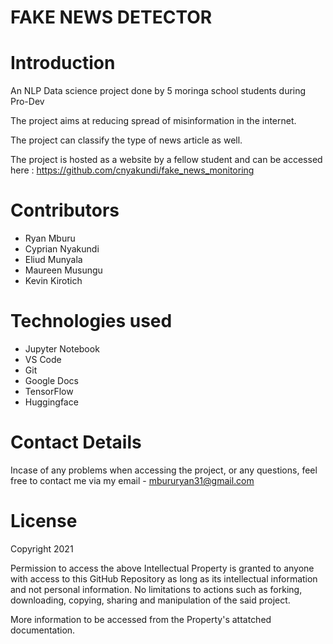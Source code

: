 # FAKE NEWS DETECTOR

# Introduction
An NLP Data science project done by 5 moringa school students during Pro-Dev

The project aims at reducing spread of misinformation in the internet.

The project can classify the type of news article as well.

The project is hosted as a website by a fellow student and can be accessed here : https://github.com/cnyakundi/fake_news_monitoring

# Contributors
- Ryan Mburu
- Cyprian Nyakundi
- Eliud Munyala
- Maureen Musungu
- Kevin Kirotich

# Technologies used
- Jupyter Notebook
- VS Code
- Git
- Google Docs
- TensorFlow
- Huggingface

# Contact Details
Incase of any problems when accessing the project, or any questions, feel free to contact me via my email - mbururyan31@gmail.com

# License
Copyright 2021

Permission to access the above Intellectual Property is granted to anyone with access to this GitHub Repository as long as its intellectual information and not personal information. No limitations to actions such as forking, downloading, copying, sharing and manipulation of the said project.

More information to be accessed from the Property's attatched documentation.
